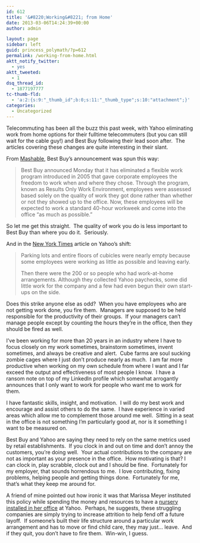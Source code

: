```yaml
---
id: 612
title: '&#8220;Working&#8221; from Home'
date: 2013-03-06T14:24:39+00:00
author: admin

layout: page
sidebar: left
guid: princess_polymath/?p=612
permalink: /working-from-home.html
aktt_notify_twitter:
  - yes
aktt_tweeted:
  - 1
dsq_thread_id:
  - 1877197777
tc-thumb-fld:
  - 'a:2:{s:9:"_thumb_id";b:0;s:11:"_thumb_type";s:10:"attachment";}'
categories:
  - Uncategorized
---
```

Telecommuting has been all the buzz this past week, with Yahoo eliminating work from home options for their fulltime telecommuters (but you can still wait for the cable guy!) and Best Buy following their lead soon after.  The articles covering these changes are quite interesting in their slant.

From [Mashable](http://mashable.com/2013/03/05/best-buy-flexible-employees/), Best Buy&#8217;s announcement was spun this way:

> Best Buy announced Monday that it has eliminated a flexible work program introduced in 2005 that gave corporate employees the freedom to work when and where they chose. Through the program, known as Results Only Work Environment, employees were assessed based solely on the quality of work they got done rather than whether or not they showed up to the office. Now, these employees will be expected to work a standard 40-hour workweek and come into the office &#8220;as much as possible.&#8221;

So let me get this straight.  The quality of work you do is less important to Best Buy than where you do it.  Seriously.

And in the [New York Times](http://www.nytimes.com/2013/03/06/technology/yahoos-in-office-policy-aims-to-bolster-morale.html?_r=0&adxnnl=1&adxnnlx=1362577921-y8avcKw+Cr5IeZTI+6CN7Q) article on Yahoo&#8217;s shift:

> <p itemprop="articleBody">
>   Parking lots and entire floors of cubicles were nearly empty because some employees were working as little as possible and leaving early.
> </p>
> 
> <p itemprop="articleBody">
>   Then there were the 200 or so people who had work-at-home arrangements. Although they collected Yahoo paychecks, some did little work for the company and a few had even begun their own start-ups on the side.
> </p>

<p itemprop="articleBody">
  Does this strike anyone else as odd?  When you have employees who are not getting work done, you fire them.  Managers are supposed to be held responsible for the productivity of their groups.  If your managers can&#8217;t manage people except by counting the hours they&#8217;re in the office, then they should be fired as well.
</p>

<p itemprop="articleBody">
  I&#8217;ve been working for more than 20 years in an industry where I have to focus closely on my work sometimes, brainstorm sometimes, invent sometimes, and always be creative and alert.  Cube farms are soul sucking zombie cages where I just don&#8217;t produce nearly as much.  I am far more productive when working on my own schedule from where I want and I far exceed the output and effectiveness of most people I know.  I have a ransom note on top of my LinkedIn profile which somewhat arrogantly announces that I only want to work for people who want me to work for them.
</p>

<p itemprop="articleBody">
  I have fantastic skills, insight, and motivation.  I will do my best work and encourage and assist others to do the same.  I have experience in varied areas which allow me to complement those around me well.  Sitting in a seat in the office is not something I&#8217;m particularly good at, nor is it something I want to be measured on.
</p>

<p itemprop="articleBody">
  Best Buy and Yahoo are saying they need to rely on the same metrics used by retail establishments.  If you clock in and out on time and don&#8217;t annoy the customers, you&#8217;re doing well.  Your actual contributions to the company are not as important as your presence in the office.  How motivating is that? I can clock in, play scrabble, clock out and I should be fine.  Fortunately for my employer, that sounds horrendous to me.  I love contributing, fixing problems, helping people and getting things done.  Fortunately for me, that&#8217;s what they keep me around for.
</p>

<p itemprop="articleBody">
  A friend of mine pointed out how ironic it was that Marissa Meyer instituted this policy while spending the money and resources to have a <a href="http://daily.jml.is/marissa-mayer-yahoo-ceo-who-banned-telecommuting-had-nursery-installed-in-office-291/">nursery installed in her office</a> at Yahoo.  Perhaps, he suggests, these struggling companies are simply trying to increase attrition to help fend off a future layoff.  If someone&#8217;s built their life structure around a particular work arrangement and has to move or find child care, they may just&#8230; leave.  And if they quit, you don&#8217;t have to fire them.  Win-win, I guess.
</p>